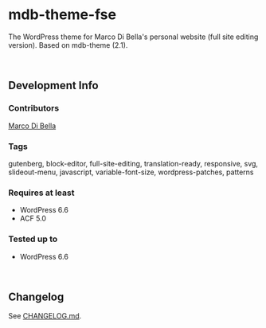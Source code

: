 # mdb-theme-fse
The WordPress theme for Marco Di Bella's personal website (full site editing version). Based on mdb-theme (2.1).

<br>

## Development Info

### Contributors
[Marco Di Bella](https://github.com/mdibella-dev)

### Tags
gutenberg, block-editor, full-site-editing, translation-ready, responsive, svg, slideout-menu, javascript, variable-font-size, wordpress-patches, patterns

### Requires at least

- WordPress 6.6
- ACF 5.0

### Tested up to

- WordPress 6.6

<br>

## Changelog

See [CHANGELOG.md](https://github.com/mdibella-dev/mdb-theme-fse/blob/main/CHANGELOG.md).
